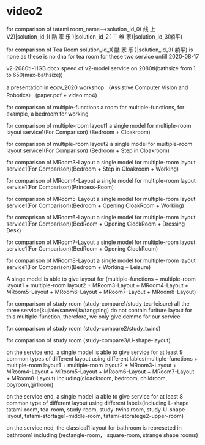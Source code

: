 # video2
for comparison of tatami 
room_name-->solution_id_0( 线 上 V2)|solution_id_1( 酷 家 乐 )|solution_id_2( 三 维 家)|solution_id_3(躺平)

for comparison of Tea Room
solution_id_1( 酷 家 乐 )|solution_id_3( 躺平) is none as these is no dna for tea room for these two service untill 2020-08-17

v2-2080ti-11GB.docx
speed of v2-model service on 2080ti(bathsize from 1 to 650(max-bathsize))

a presentation in eccv_2020 workshop （Assistive Computer Vision and Robotics） (paper.pdf + video.mp4)

for comparison of multiple-functions
a room for multiple-functions, for example, a bedroom for working

for comparison of multiple-room layout1
a single model for multiple-room layout service1(For Comparison) (Bedroom + Cloakroom)

for comparison of multiple-room layout2
a single model for multiple-room layout service1(For Comparison) (Bedroom + Step in Cloakroom)

for comparison of MRoom3-Layout 
a single model for multiple-room layout service1(For Comparison)(Bedroom + Step in Cloakroom + Working)

for comparison of MRoom4-Layout
a single model for multiple-room layout service1(For Comparison)(Princess-Room)

for comparison of MRoom5-Layout
a single model for multiple-room layout service1(For Comparison)(Bedroom + Opening CloakRoom + Working)

for comaprison of MRoom6-Layout 
a single model for multiple-room layout service1(For Comparison)(BedRoom + Opening ClockRoom + Dressing Desk)

for comparison of MRoom7-Layout
a single model for multiple-room layout service1(For Comparison)(BedRoom + Opening ClockRoom)

for comparison of MRoom8-Layout
a single model for multiple-room layout service1(For Comparison)(Bedroom + Working + Leisure)

A singe model is able to give layout for
(multiple-functions + multiple-room layout1 + multiple-room layout2 + MRoom3-Layout + MRoom4-Layout + MRoom5-Layout + MRoom6-Layout + MRoom7-Layout + MRoom8-Layout)

for comparison of study room
(study-compare1/study_tea-leisure) all the three service(kujiale/sanweijia/tangping) do not contain furiture layout for this multiple-function, therefore, we only give demmo for our service 

for comparison of study room
(study-compare2/study_twins) 

for comparison of study room
(study-compare3/U-shape-layout) 

on the service end, a single model is able to give service for at least 9 common types of different layout using different lables(multiple-functions + multiple-room layout1 + multiple-room layout2 + MRoom3-Layout + MRoom4-Layout + MRoom5-Layout + MRoom6-Layout + MRoom7-Layout + MRoom8-Layout) including(cloackroom, bedroom, childroom, boyroom,girlroom)

on the service end, a single model ia able to give service for at least 8 common type of different layout using different labels(including L-shape tatami-room, tea-room, study-room, study-twins room, study-U-shape layout, tatami-stortage1-middle-room, tatami-storatege2-upper-room)

on the service ned, the classical1 layout for bathroom is represeted in bathroom1 including (rectangle-room， square-room, strange shape rooms)
